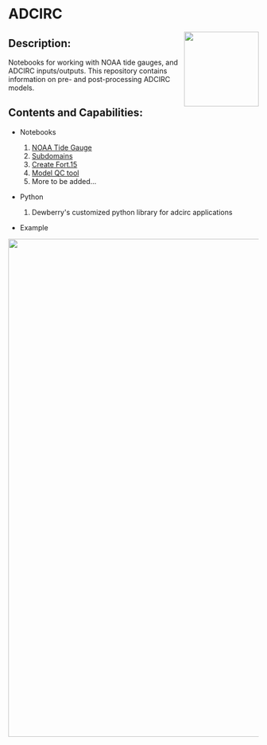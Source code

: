 # ADCIRC
<img style="float:right;" src="https://github.com/tmiesse/adcirc_prod/blob/master/extra/figures/DewberryLogo_RGB.png" width=150px>

## Description:
Notebooks for working with NOAA tide gauges, and ADCIRC inputs/outputs.
This repository contains information on pre- and post-processing ADCIRC models. 

## Contents and Capabilities:
- Notebooks 
    1. [NOAA Tide Gauge](http://nbviewer.jupyter.org/github/tmiesse/adcirc_prod/blob/master/notebooks/noaa_tide.ipynb)
    2. [Subdomains](http://nbviewer.jupyter.org/github/tmiesse/adcirc_prod/blob/master/notebooks/subdomain.ipynb)
    3. [Create Fort.15](http://nbviewer.jupyter.org/github/tmiesse/adcirc_prod/blob/master/notebooks/create_fort15.ipynb)
    4. [Model QC tool](http://nbviewer.jupyter.org/github/tmiesse/adcirc_prod/blob/master/notebooks/ModelQC__v2.ipynb)
    5. More to be added...
- Python
    1. Dewberry's customized python library for adcirc applications



- Example
<img  style="float:right;" src="https://github.com/tmiesse/adcirc_prod/blob/master/extra/figures/surface_canopy.PNG" width=1000px>
